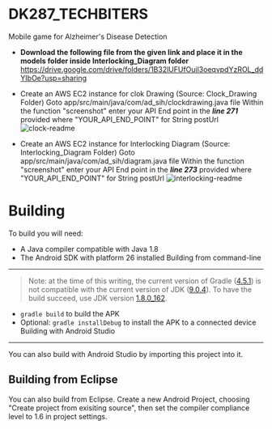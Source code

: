 # DK287_TECHBITERS
Mobile game for Alzheimer's Disease Detection 

* **Download the following file from the given link and place it in the models folder inside Interlocking_Diagram folder**
      https://drive.google.com/drive/folders/1B32lUFUfOuil3oeqvpdYzROL_ddYIbOe?usp=sharing
      
* Create an AWS EC2 instance for clok Drawing (Source: Clock_Drawing Folder)
   Goto app/src/main/java/com/ad_sih/clockdrawing.java file 
   Within the function "screenshot" enter your API End point in the ***line 271*** provided where "YOUR_API_END_POINT" for String postUrl
   ![clock-readme](https://user-images.githubusercontent.com/47329924/89140580-ad0ad880-d55f-11ea-9944-bf02042e2f19.PNG)

   
* Create an AWS EC2 instance for Interlocking Diagram (Source: Interlocking_Diagram Folder)
  Goto app/src/main/java/com/ad_sih/diagram.java file
  Within the function "screenshot" enter your API End point in the ***line 273*** provided where "YOUR_API_END_POINT" for String postUrl
  ![interlocking-readme](https://user-images.githubusercontent.com/47329924/89140654-d75c9600-d55f-11ea-91db-f7fbd22af971.PNG)

  
Building
========
To build you will need:

 * A Java compiler compatible with Java 1.8
 * The Android SDK with platform 26 installed
 Building from command-line
--------------------------
> Note: at the time of this writing, the current version of Gradle ([4.5.1](https://gradle.org/releases/)) is not compatible with the current version of JDK ([9.0.4](http://www.oracle.com/technetwork/java/javase/downloads/jdk9-downloads-3848520.html)). To have the build succeed, use JDK version [1.8.0_162](http://www.oracle.com/technetwork/java/javase/downloads/jdk8-downloads-2133151.html).
 * `gradle build` to build the APK
 * Optional: `gradle installDebug` to install the APK to a connected device
 Building with Android Studio
---------------------
You can also build with Android Studio by importing this project into it.

Building from Eclipse
---------------------
You can also build from Eclipse. Create a new Android Project, choosing "Create
project from exisiting source", then set the compiler compliance level to 1.6
in project settings.
